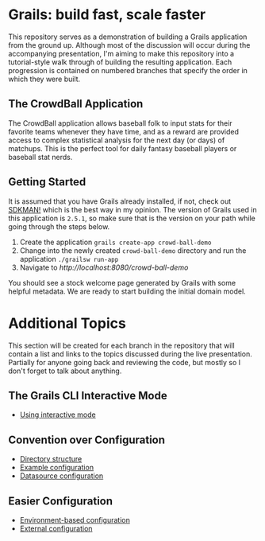 Grails: build fast, scale faster
===
This repository serves as a demonstration of building a Grails application from the ground up. Although most of the
discussion will occur during the accompanying presentation, I'm aiming to make this repository into a tutorial-style walk through
of building the resulting application. Each progression is contained on numbered branches that specify the order in 
which they were built.

## The CrowdBall Application
The CrowdBall application allows baseball folk to input stats for their favorite teams whenever they have time, and as
a reward are provided access to complex statistical analysis for the next day (or days) of matchups. This is the perfect
tool for daily fantasy baseball players or baseball stat nerds.

## Getting Started
It is assumed that you have Grails already installed, if not, check out [SDKMAN!](http://sdkman.io/) which is the best way in my opinion. The
version of Grails used in this application is `2.5.1`, so make sure that is the version on your path while going through
the steps below.

1. Create the application `grails create-app crowd-ball-demo`
2. Change into the newly created `crowd-ball-demo` directory and run the application `./grailsw run-app`
3. Navigate to *http://localhost:8080/crowd-ball-demo*   

You should see a stock welcome page generated by Grails with some helpful metadata. We are ready to start building the
initial domain model.

# Additional Topics
This section will be created for each branch in the repository that will contain a list and links to the topics discussed during the live presentation. Partially for anyone going back and reviewing the code, but mostly so I don't forget to talk about anything.

## The Grails CLI Interactive Mode
* [Using interactive mode](http://grails.github.io/grails-doc/2.5.1/guide/gettingStarted.html#usingInteractiveMode)

## Convention over Configuration
* [Directory structure](http://grails.github.io/grails-doc/2.5.1/guide/gettingStarted.html#conventionOverConfiguration)
* [Example configuration](https://github.com/JacobASeverson/crowd-ball-demo/blob/master/grails-app/conf/Config.groovy)
* [Datasource configuration](https://github.com/JacobASeverson/crowd-ball-demo/blob/master/grails-app/conf/DataSource.groovy)

## Easier Configuration
* [Environment-based configuration](https://github.com/JacobASeverson/crowd-ball-demo/blob/master/grails-app/conf/Config.groovy#L88-L96)
* [External configuration](https://github.com/JacobASeverson/crowd-ball-demo/blob/master/grails-app/conf/Config.groovy#L5-L8)
